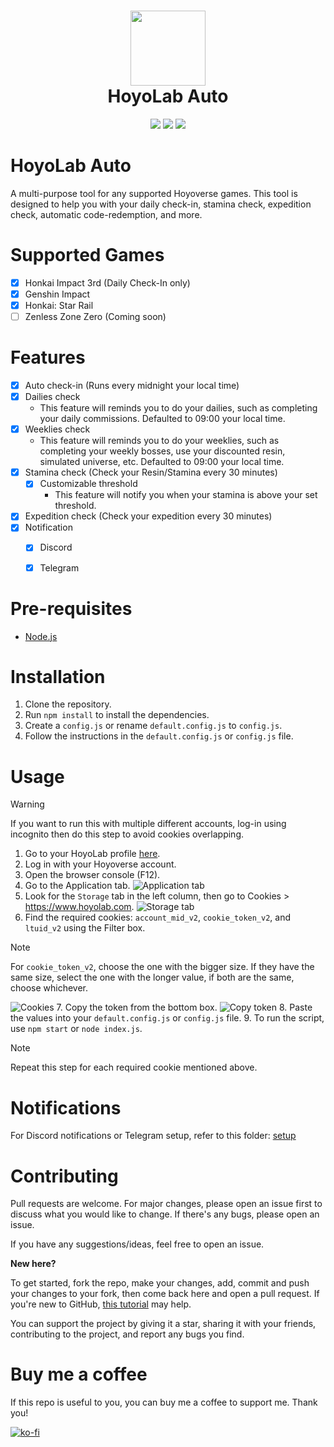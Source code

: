 <h1 align="center">
    <img width="120" height="120" src="https://i.ibb.co/nRqTkXv/image.png" alt=""><br>
    HoyoLab Auto
</h1>

<p align="center">
   <img src="https://img.shields.io/badge/NodeJS-20.2.0-green">
   <img src="https://img.shields.io/github/license/torikushiii/hoyolab-auto">
   <img src="https://img.shields.io/github/stars/torikushiii/hoyolab-auto">
</p>

# HoyoLab Auto

A multi-purpose tool for any supported Hoyoverse games. This tool is designed to help you with your daily check-in, stamina check, expedition check, automatic code-redemption, and more.

# Supported Games
- [x] Honkai Impact 3rd (Daily Check-In only)
- [x] Genshin Impact
- [x] Honkai: Star Rail
- [ ] Zenless Zone Zero (Coming soon)

# Features
- [x] Auto check-in (Runs every midnight your local time)
- [x] Dailies check
    - This feature will reminds you to do your dailies, such as completing your daily commissions. Defaulted to 09:00 your local time.
- [x] Weeklies check
    - This feature will reminds you to do your weeklies, such as completing your weekly bosses, use your discounted resin, simulated universe, etc. Defaulted to 09:00 your local time.
- [x] Stamina check (Check your Resin/Stamina every 30 minutes)
    - [x] Customizable threshold
        - This feature will notify you when your stamina is above your set threshold.
- [x] Expedition check (Check your expedition every 30 minutes)
- [x] Notification
    - [x] Discord
    - [x] Telegram


# Pre-requisites
- [Node.js](https://nodejs.org/en/)

# Installation
1. Clone the repository.
2. Run `npm install` to install the dependencies.
3. Create a `config.js` or rename `default.config.js` to `config.js`.
4. Follow the instructions in the `default.config.js` or `config.js` file.

# Usage

> [!WARNING]
> If you want to run this with multiple different accounts, log-in using incognito then do this step to avoid cookies overlapping.

1. Go to your HoyoLab profile [here](https://www.hoyolab.com/accountCenter/postList).
2. Log in with your Hoyoverse account.
3. Open the browser console (F12).
4. Go to the Application tab.
   ![Application tab](https://github.com/torikushiii/starrail-auto/assets/21153445/b7b9d211-beda-4c54-98b8-e293b6f130a8)
5. Look for the `Storage` tab in the left column, then go to Cookies > https://www.hoyolab.com.
   ![Storage tab](https://github.com/torikushiii/starrail-auto/assets/21153445/a67fe81c-1945-49c2-9d0f-fa971f22a904)
6. Find the required cookies: `account_mid_v2`, `cookie_token_v2`, and `ltuid_v2` using the Filter box.
> [!NOTE]
> For `cookie_token_v2`, choose the one with the bigger size. If they have the same size, select the one with the longer value, if both are the same, choose whichever.
   
   ![Cookies](https://github.com/torikushiii/starrail-auto/assets/21153445/692447ab-0925-4a27-8861-6c10c5410520)
7. Copy the token from the bottom box.
   ![Copy token](https://github.com/torikushiii/starrail-auto/assets/21153445/a24060a5-7195-4a3e-866f-9f2be17d3c8b)
8. Paste the values into your `default.config.js` or `config.js` file.
9. To run the script, use `npm start` or `node index.js`.

> [!NOTE]
> Repeat this step for each required cookie mentioned above.

# Notifications
For Discord notifications or Telegram setup, refer to this folder: [setup](https://github.com/torikushiii/hoyolab-auto/tree/main/setup)

# Contributing
Pull requests are welcome. For major changes, please open an issue first to discuss what you would like to change. If there's any bugs, please open an issue.

If you have any suggestions/ideas, feel free to open an issue.

**New here?**

To get started, fork the repo, make your changes, add, commit and push your changes to your fork, then come back here and open a pull request. If you're new to GitHub, [this tutorial](https://www.freecodecamp.org/news/how-to-make-your-first-pull-request-on-github-3#let-s-make-our-first-pull-request-) may help.

You can support the project by giving it a star, sharing it with your friends, contributing to the project, and report any bugs you find.

# Buy me a coffee
If this repo is useful to you, you can buy me a coffee to support me. Thank you!

[![ko-fi](https://ko-fi.com/img/githubbutton_sm.svg)](https://ko-fi.com/torikushiii)
